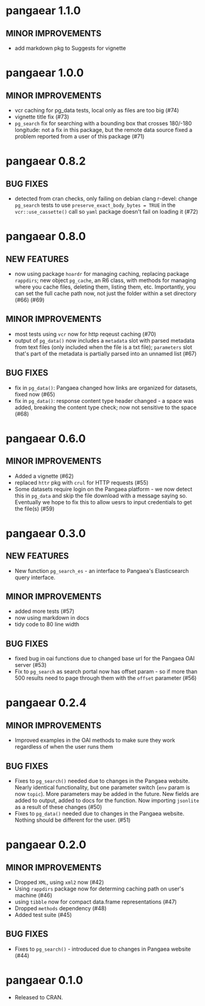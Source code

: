 pangaear 1.1.0
==============

## MINOR IMPROVEMENTS

* add markdown pkg to Suggests for vignette


pangaear 1.0.0
==============

## MINOR IMPROVEMENTS

* vcr caching for pg_data tests, local only as files are too big (#74)
* vignette title fix (#73)
* `pg_search` fix for searching with a bounding box that crosses 180/-180 longitude: not a fix in this package, but the remote data source fixed a problem reported from a user of this package (#71)

pangaear 0.8.2
==============

## BUG FIXES

* detected from cran checks, only failing on debian clang r-devel: change `pg_search` tests to use `preserve_exact_body_bytes = TRUE` in the `vcr::use_cassette()` call so `yaml` package doesn't fail on loading it (#72)


pangaear 0.8.0
==============

## NEW FEATURES

* now using package `hoardr` for managing caching, replacing package `rappdirs`; new object `pg_cache`, an R6 class, with methods for managing where you cache files, deleting them, listing them, etc. Importantly, you can set the full cache path now, not just the folder within a set directory (#66) (#69)

## MINOR IMPROVEMENTS

* most tests using `vcr` now for http reqeust caching (#70)
* output of `pg_data()` now includes a `metadata` slot with parsed metadata from text files (only included when the file is a txt file); `parameters` slot that's part of the metadata is partially parsed into an unnamed list (#67)

## BUG FIXES

* fix in `pg_data()`: Pangaea changed how links are organized for datasets, fixed now (#65)
* fix in `pg_data()`: response content type header changed - a space was added, breaking the content type check; now not sensitive to the space (#68)


pangaear 0.6.0
==============

## MINOR IMPROVEMENTS

* Added a vignette (#62)
* replaced `httr` pkg with `crul` for HTTP requests (#55)
* Some datasets require login on the Pangaea platform - we now detect this in `pg_data` and skip the file download with a message saying so. Eventually we hope to fix this to allow uesrs to input credentials to get the file(s) (#59)


pangaear 0.3.0
==============

## NEW FEATURES

* New function `pg_search_es` - an interface to Pangaea's Elasticsearch
query interface.

## MINOR IMPROVEMENTS

* added more tests (#57)
* now using markdown in docs 
* tidy code to 80 line width

## BUG FIXES

* fixed bug in oai functions due to changed base url for the 
Pangaea OAI server (#53)
* Fix to `pg_search` as search portal now has offset param - so if
more than 500 results need to page through them with the 
`offset` parameter (#56)


pangaear 0.2.4
==============

## MINOR IMPROVEMENTS

* Improved examples in the OAI methods to make sure they work 
regardless of when the user runs them

## BUG FIXES

* Fixes to `pg_search()` needed due to changes in the Pangaea 
website. Nearly identical functionality, but one parameter switch
(`env` param is now `topic`). More parameters may be added in the 
future. New fields are added to output, added to docs for the 
function. Now importing `jsonlite` as a result of these changes (#50)
* Fixes to `pg_data()` needed due to changes in the Pangaea 
website. Nothing should be different for the user. (#51)


pangaear 0.2.0
==============

## MINOR IMPROVEMENTS

* Dropped `XML`, using `xml2` now (#42)
* Using `rappdirs` package now for determing caching path on user's machine (#46)
* using `tibble` now for compact data.frame representations (#47)
* Dropped `methods` dependency (#48)
* Added test suite (#45)

## BUG FIXES

* Fixes to `pg_search()` - introduced due to changes in Pangaea website (#44)

pangaear 0.1.0
==============

* Released to CRAN.
